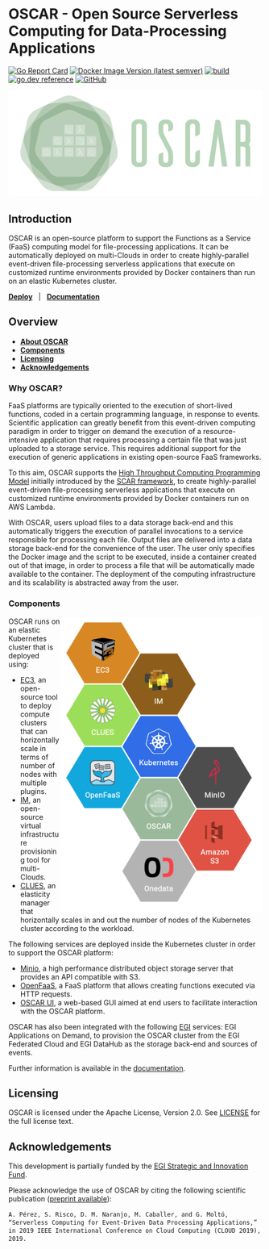 # OSCAR - Open Source Serverless Computing for Data-Processing Applications

[![Go Report Card](https://goreportcard.com/badge/github.com/grycap/oscar)](https://goreportcard.com/report/github.com/grycap/oscar)
[![Docker Image Version (latest semver)](https://img.shields.io/docker/v/grycap/oscar)](https://hub.docker.com/r/grycap/oscar)
[![build](https://github.com/grycap/oscar/workflows/build/badge.svg)](https://github.com/grycap/oscar/actions?query=workflow%3Abuild)
[![go.dev reference](https://img.shields.io/badge/go.dev-reference-007d9c?logo=go&logoColor=white&style=flat)](https://pkg.go.dev/github.com/grycap/oscar)
[![GitHub](https://img.shields.io/github/license/grycap/oscar)](https://github.com/grycap/oscar/blob/master/LICENSE)

![OSCAR-logo](docs/source/images/oscar3.png)

## Introduction

OSCAR is an open-source platform to support the Functions as a Service (FaaS) computing model for file-processing applications. It can be automatically deployed on multi-Clouds in order to create highly-parallel event-driven file-processing serverless applications that execute on customized runtime environments provided by Docker containers than run on an elastic Kubernetes cluster.

[**Deploy**](docs/source/deploy.rst) &nbsp; |
&nbsp; [**Documentation**](https://o-scar.readthedocs.io) &nbsp;

## Overview

- [**About OSCAR**](#why-oscar)
- [**Components**](#components)
- [**Licensing**](#licensing)
- [**Acknowledgements**](#acknowledgements)

### Why OSCAR?
FaaS platforms are typically oriented to the execution of short-lived functions, coded in a certain programming language, in response to events. Scientific application can greatly benefit from this event-driven computing paradigm in order to trigger on demand the execution of a resource-intensive application that requires processing a certain file that was just uploaded to a storage service. This requires additional support for the execution of generic applications in existing open-source FaaS frameworks.

To this aim, OSCAR supports the [High Throughput Computing Programming Model](https://scar.readthedocs.io/en/latest/prog_model.html) initially introduced by the [SCAR framework](https://github.com/grycap/scar), to create highly-parallel event-driven file-processing serverless applications that execute on customized runtime environments provided by Docker containers run on AWS Lambda.

With OSCAR, users upload files to a data storage back-end and this automatically triggers the execution of parallel invocations to a service responsible for processing each file. Output files are delivered into a data storage back-end for the convenience of the user. The user only specifies the Docker image and the script to be executed, inside a container created out of that image, in order to process a file that will be automatically made available to the container. The deployment of the computing infrastructure and its scalability is abstracted away from the user.

### Components

<img align="right" src="docs/source/images/oscar-components.png" alt="OSCAR Components" width="400"></left>

OSCAR runs on an elastic Kubernetes cluster that is deployed using:

* [EC3](http://www.grycap.upv.es/ec3), an open-source tool to deploy compute clusters that can horizontally scale in terms of number of nodes with multiple plugins.
* [IM](http://www.grycap.upv.es/im), an open-source virtual infrastructure provisioning tool for multi-Clouds.
* [CLUES](http://github.com/grycap/clues), an elasticity manager that horizontally scales in and out the number of nodes of the Kubernetes cluster according to the workload.

The following services are deployed inside the Kubernetes cluster in order to support the OSCAR platform:

* [Minio](http://minio.io), a high performance distributed object storage server that provides an API compatible with S3. 
* [OpenFaaS](https://www.openfaas.com/), a FaaS platform that allows creating functions executed via HTTP requests.
* [OSCAR UI](https://github.com/grycap/oscar-ui), a web-based GUI aimed at end users to facilitate interaction with the OSCAR platform.

OSCAR has also been integrated with the following [EGI](https://www.egi.eu) services: EGI Applications on Demand, to provision the OSCAR cluster from the EGI Federated Cloud and EGI DataHub as the storage back-end and sources of events.

Further information is available in the [documentation](https://o-scar.readthedocs.io).

## Licensing

OSCAR is licensed under the Apache License, Version 2.0. See
[LICENSE](https://github.com/grycap/scar/blob/master/LICENSE) for the full
license text.

## Acknowledgements

This development is partially funded by the [EGI Strategic and Innovation Fund](https://www.egi.eu/about/egi-council/egi-strategic-and-innovation-fund/). 

Please acknowledge the use of OSCAR by citing the following scientific publication ([preprint available](https://www.grycap.upv.es/gmolto/publications/preprints/Perez2019osc.pdf)):
```
A. Pérez, S. Risco, D. M. Naranjo, M. Caballer, and G. Moltó, “Serverless Computing for Event-Driven Data Processing Applications,” in 2019 IEEE International Conference on Cloud Computing (CLOUD 2019), 2019.
```
